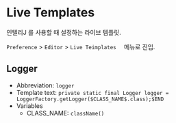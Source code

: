 # Live Templates

인텔리J 를 사용할 때 설정하는 라이브 템플릿.

`Preference` > `Editor` > `Live Teimplates  ` 메뉴로 진입.

## Logger

- Abbreviation: `logger`
- Template text: `private static final Logger logger = LoggerFactory.getLogger($CLASS_NAME$.class);$END`
- Variables
  - CLASS_NAME: `className()`

